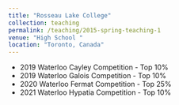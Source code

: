 ```yaml
---
title: "Rosseau Lake College"
collection: teaching
permalink: /teaching/2015-spring-teaching-1
venue: "High School "
location: "Toronto, Canada"
---
```


- 2019 Waterloo Cayley Competition - Top 10%  
- 2019 Waterloo Galois Competition - Top 10%  
- 2020 Waterloo Fermat Competition - Top 25%  
- 2021 Waterloo Hypatia Competition - Top 10%  
